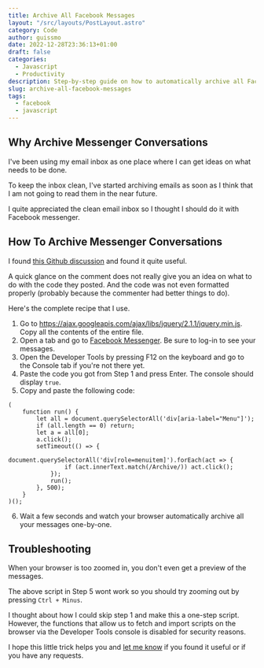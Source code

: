 ```yaml
---
title: Archive All Facebook Messages
layout: "/src/layouts/PostLayout.astro"
category: Code
author: guissmo
date: 2022-12-28T23:36:13+01:00
draft: false
categories:
  - Javascript
  - Productivity
description: Step-by-step guide on how to automatically archive all Facebook messages.
slug: archive-all-facebook-messages
tags:
  - facebook
  - javascript
---
```


## Why Archive Messenger Conversations

I've been using my email inbox as one place where I can get ideas on what needs to be done.

To keep the inbox clean, I've started archiving emails as soon as I think that I am not going to read them in the near future.

I quite appreciated the clean email inbox so I thought I should do it with Facebook messenger.

## How To Archive Messenger Conversations

I found [this Github discussion](https://gist.github.com/tedmiston/c7ac401da96b55022aaf?permalink_comment_id=3712135#gistcomment-3712135) and found it quite useful.

A quick glance on the comment does not really give you an idea on what to do with the code they posted. And the code was not even formatted properly (probably because the commenter had better things to do).

Here's the complete recipe that I use.

1. Go to https://ajax.googleapis.com/ajax/libs/jquery/2.1.1/jquery.min.js. Copy all the contents of the entire file.
2. Open a tab and go to [Facebook Messenger](https://messenger.com). Be sure to log-in to see your messages.
3. Open the Developer Tools by pressing F12 on the keyboard and go to the Console tab if you're not there yet.
4. Paste the code you got from Step 1 and press Enter. The console should display `true`.
5. Copy and paste the following code:

```
(
    function run() {
        let all = document.querySelectorAll('div[aria-label="Menu"]');
        if (all.length == 0) return;
        let a = all[0];
        a.click();
        setTimeout(() => {
            document.querySelectorAll('div[role=menuitem]').forEach(act => {
                if (act.innerText.match(/Archive/)) act.click();
            });
            run();
        }, 500);
    }
)();
```

6. Wait a few seconds and watch your browser automatically archive all your messages one-by-one.

## Troubleshooting

When your browser is too zoomed in, you don't even get a preview of the messages.

The above script in Step 5 wont work so you should try zooming out by pressing `Ctrl + Minus`.

I thought about how I could skip step 1 and make this a one-step script. However, the functions that allow us to fetch and import scripts on the browser via the Developer Tools console is disabled for security reasons.

I hope this little trick helps you and [let me know](mailto:blog@guissmo.com) if you found it useful or if you have any requests.
